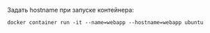 Задать hostname при запуске контейнера:

```shell
docker container run -it --name=webapp --hostname=webapp ubuntu
```